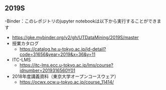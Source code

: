 ## 2019S
-Binder：このレポジトリのjupyter notebookは以下から実行することができます
  - https://gke.mybinder.org/v2/gh/UTDataMining/2019S/master
- 授業カタログ
  - https://catalog.he.u-tokyo.ac.jp/jd-detail?code=31656&year=2019&x=36&y=11
- ITC-LMS
  - https://itc-lms.ecc.u-tokyo.ac.jp/lms/course?idnumber=2019316560Y01
- 2018年度講義資料（東京大学オープンコースウェア）
  - https://ocwx.ocw.u-tokyo.ac.jp/course_11414/

